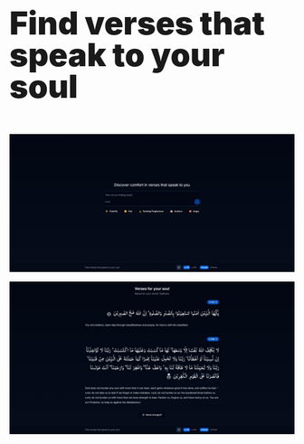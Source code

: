 <p style="font-size:3.5rem;font-weight:900;line-height: 1;">Find verses that speak to your soul</p>

![Chat Input Screen](public/screenshots/screen-chat-input.jpeg)

![Verses Screen](public/screenshots/screen-verses.jpeg)
